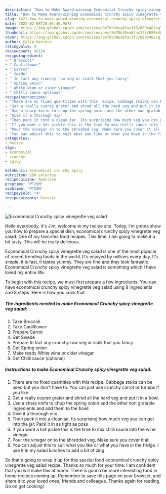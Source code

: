 ```yaml
---
description: "How to Make Award-winning Economical Crunchy spicy vinegrette veg salad"
title: "How to Make Award-winning Economical Crunchy spicy vinegrette veg salad"
slug: 1422-how-to-make-award-winning-economical-crunchy-spicy-vinegrette-veg-salad
date: 2022-02-08T20:05:40.957Z
image: https://img-global.cpcdn.com/recipes/8e78b39ea6fac3f3/680x482cq70/economical-crunchy-spicy-vinegrette-veg-salad-recipe-main-photo.jpg
thumbnail: https://img-global.cpcdn.com/recipes/8e78b39ea6fac3f3/680x482cq70/economical-crunchy-spicy-vinegrette-veg-salad-recipe-main-photo.jpg
cover: https://img-global.cpcdn.com/recipes/8e78b39ea6fac3f3/680x482cq70/economical-crunchy-spicy-vinegrette-veg-salad-recipe-main-photo.jpg
author: Celia Herrera
ratingvalue: 4
reviewcount: 28194
recipeingredient:
- " Broccoli"
- " Cauliflower"
- " Carrot"
- " Swede"
- " In fact any crunchy raw veg or stalk that you fancy"
- " Spring onion"
- " White wine or cider vinegar"
- " Chilli sauce optional"
recipeinstructions:
- "There are no fixed quantities with this recipe. Cabbage stalks can be used but you don&#39;t have to. You can just use crunchy carrot or turnips if you like."
- "Get a really course grater and shred all the hard veg and put it in a bowl."
- "Use a sharp knife to chop the spring onion and the other non gratable ingredients and add them to the bowl."
- "Give it a thorough mix"
- "Then pack it into a clean jar. Its surprising how much veg you can get into the jar. Pack it in as tight as poss"
- "If you want a hot pickle this is the time to mix chilli sauce into the wine vinegar."
- "Pour the vinegar on to the shredded veg. Make sure you cover it all."
- "You can adjust this to suit what you like or what you have in the fridge. I use it in my salad lunches to add a bit of zing"
categories:
- Recipe
tags:
- economical
- crunchy
- spicy

katakunci: economical crunchy spicy 
nutrition: 250 calories
recipecuisine: American
preptime: "PT29M"
cooktime: "PT56M"
recipeyield: "4"
recipecategory: Dessert

---
```



![Economical Crunchy spicy vinegrette veg salad](https://img-global.cpcdn.com/recipes/8e78b39ea6fac3f3/680x482cq70/economical-crunchy-spicy-vinegrette-veg-salad-recipe-main-photo.jpg)

Hello everybody, it's Jim, welcome to my recipe site. Today, I'm gonna show you how to prepare a special dish, economical crunchy spicy vinegrette veg salad. One of my favorites food recipes. This time, I am going to make it a bit tasty. This will be really delicious.

Economical Crunchy spicy vinegrette veg salad is one of the most popular of recent trending foods in the world. It's enjoyed by millions every day. It's simple, it is fast, it tastes yummy. They are fine and they look fantastic. Economical Crunchy spicy vinegrette veg salad is something which I have loved my entire life.




To begin with this recipe, we must first prepare a few ingredients. You can have economical crunchy spicy vinegrette veg salad using 8 ingredients and 8 steps. Here is how you cook that.

<!--inarticleads1-->

##### The ingredients needed to make Economical Crunchy spicy vinegrette veg salad:

1. Take  Broccoli
1. Take  Cauliflower
1. Prepare  Carrot
1. Get  Swede
1. Prepare  In fact any crunchy raw veg or stalk that you fancy
1. Get  Spring onion
1. Make ready  White wine or cider vinegar
1. Get  Chilli sauce (optional)




<!--inarticleads2-->

##### Instructions to make Economical Crunchy spicy vinegrette veg salad:

1. There are no fixed quantities with this recipe. Cabbage stalks can be used but you don&#39;t have to. You can just use crunchy carrot or turnips if you like.
1. Get a really course grater and shred all the hard veg and put it in a bowl.
1. Use a sharp knife to chop the spring onion and the other non gratable ingredients and add them to the bowl.
1. Give it a thorough mix
1. Then pack it into a clean jar. Its surprising how much veg you can get into the jar. Pack it in as tight as poss
1. If you want a hot pickle this is the time to mix chilli sauce into the wine vinegar.
1. Pour the vinegar on to the shredded veg. Make sure you cover it all.
1. You can adjust this to suit what you like or what you have in the fridge. I use it in my salad lunches to add a bit of zing




So that's going to wrap it up for this special food economical crunchy spicy vinegrette veg salad recipe. Thanks so much for your time. I am confident that you will make this at home. There is gonna be more interesting food in home recipes coming up. Remember to save this page on your browser, and share it to your loved ones, friends and colleague. Thanks again for reading. Go on get cooking!
